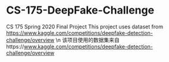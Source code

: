 # CS-175-DeepFake-Challenge
CS 175 Spring 2020 Final Project
This project uses dataset from https://www.kaggle.com/competitions/deepfake-detection-challenge/overview \n
该项目使用的数据集来自https://www.kaggle.com/competitions/deepfake-detection-challenge/overview
